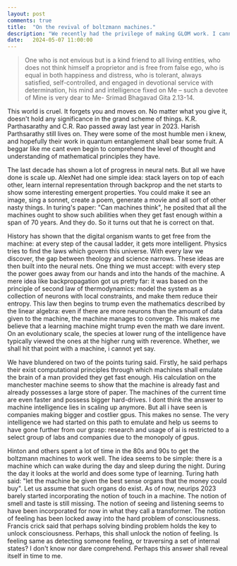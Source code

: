 ```yaml
---
layout: post
comments: true
title:  "On the revival of boltzmann machines."
description: "We recently had the privilege of making GLOM work. I cannot reveal much until manuscript is finished under review. This post is on the revival of boltzmann machines."
date:   2024-05-07 11:00:00
---
```

> One who is not envious but is a kind friend to all living entities, who does not think himself a proprietor and is free from false ego, who is equal in both happiness and distress, who is tolerant, always satisfied, self-controlled, and engaged in devotional service with determination, his mind and intelligence fixed on Me – such a devotee of Mine is very dear to Me- Srimad Bhagavad Gita 2.13-14.

This world is cruel. It forgets you and moves on. No matter what you give it, doesn't hold any significance in the grand scheme of things. K.R. Parthasarathy and C.R. Rao passed away last year in 2023. Harish Parthsarathy still lives on. They were some of the most humble men i knew, and hopefully their work in quantum entanglement shall bear some fruit. A beggar like me cant even begin to comprehend the level of thought and understanding of mathematical principles they have. 

The last decade has shown a lot of progress in neural nets. But all we have done is scale up. AlexNet had one simple idea: stack layers on top of each other, learn internal representation through backprop and the net starts to show some interesting emergent properties. You could make it see an image, sing a sonnet, create a poem, generate a movie and all sort of other nasty things. In turing's paper: "Can machines think", he posited that all the machines ought to show such abilities when they get fast enough within a span of 70 years. And they do. So it turns out that he is correct on that. 

History has shown that the digital organism wants to get free from the machine: at every step of the causal ladder, it gets more intelligent. Physics tries to find the laws which govern this universe. With every law we discover, the gap between theology and science narrows. These ideas are then built into the neural nets. One thing we must accept: with every step the power goes away from our hands and into the hands of the machine. A mere idea like backpropagation got us pretty far: it was based on the principle of second law of thermodynamics: model the system as a collection of neurons with local constraints, and make them reduce their entropy. This law then begins to trump even the mathematics described by the linear algebra: even if there are more neurons than the amount of data given to the machine, the machine manages to converge. This makes me believe that a learning machine might trump even the math we dare invent. On an evolutionary scale, the species at lower rung of the intelligence have typically viewed the ones at the higher rung with reverence. Whether, we shall hit that point with a machine, i cannot yet say. 

We have blundered on two of the points turing said. Firstly, he said perhaps their exist computational principles through which machines shall emulate the brain of a man provided they get fast enough. His calculation on the manchester machine seems to show that the machine is already fast and already possesses a large store of paper. The machines of the current time are even faster and possess bigger hard-drives. I dont think the answer to machine intelligence lies in scaling up anymore. But all i have seen is companies making bigger  and costlier gpus. This makes no sense. The very intelligence we had started on this path to emulate and help us seems to have gone further from our grasp: research and usage of ai is restricted to a select group of labs and companies due to the monopoly of gpus. 

Hinton and others spent a lot of time in the 80s and 90s to get the boltzmann machines to work well. The idea seems to be simple: there is a machine which can wake during the day and sleep during the night. During the day it looks at the world and does some type of learning. Turing hath said: "let the machine be given the best sense organs that the money could buy". Let us assume that such organs do exist. As of now,  neurips 2023 barely started incorporating the notion of touch in a machine. The notion of smell and taste is still missing. The notion of seeing and listening seems to have been incorporated for now in what they call a transformer. The notion of feeling has been locked away into the hard problem of consciousness. Francis crick said that perhaps solving binding problem holds the key to unlock consciousness. Perhaps, this shall unlock the notion of feeling. Is feeling same as detecting someone feeling, or traversing a set of internal states? I don't know nor dare comprehend. Perhaps this answer shall reveal itself in time to me. 

